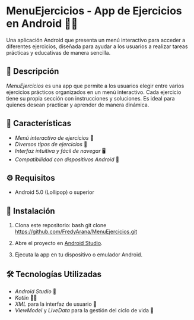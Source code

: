 # MenuEjercicios - App de Ejercicios en Android 📱💪

Una aplicación Android que presenta un menú interactivo para acceder a diferentes ejercicios, diseñada para ayudar a los usuarios a realizar tareas prácticas y educativas de manera sencilla.

## 📱 Descripción

*MenuEjercicios* es una app que permite a los usuarios elegir entre varios ejercicios prácticos organizados en un menú interactivo. Cada ejercicio tiene su propia sección con instrucciones y soluciones. Es ideal para quienes desean practicar y aprender de manera dinámica.

## 🚀 Características

- *Menú interactivo de ejercicios* 📜  
- *Diversos tipos de ejercicios* 🧠  
- *Interfaz intuitiva y fácil de navegar* 🖥️  
- *Compatibilidad con dispositivos Android* 📱

## ⚙️ Requisitos

- Android 5.0 (Lollipop) o superior

## 🔧 Instalación

1. Clona este repositorio:
    bash
    git clone https://github.com/FredyArana/MenuEjercicios.git
    

2. Abre el proyecto en [Android Studio](https://developer.android.com/studio).

3. Ejecuta la app en tu dispositivo o emulador Android.

## 🛠️ Tecnologías Utilizadas

- *Android Studio* 📱
- *Kotlin* 🧑‍💻
- *XML* para la interfaz de usuario 🎨
- *ViewModel* y *LiveData* para la gestión del ciclo de vida 🔄

